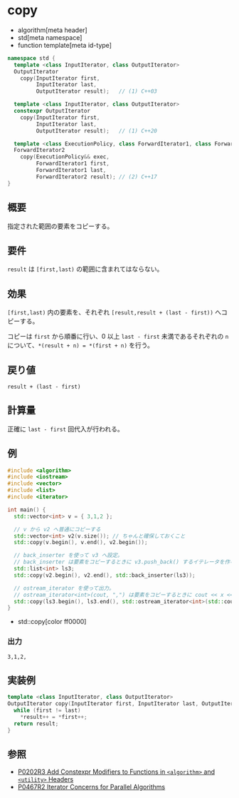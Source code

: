 # copy
* algorithm[meta header]
* std[meta namespace]
* function template[meta id-type]

```cpp
namespace std {
  template <class InputIterator, class OutputIterator>
  OutputIterator
    copy(InputIterator first,
         InputIterator last,
         OutputIterator result);   // (1) C++03

  template <class InputIterator, class OutputIterator>
  constexpr OutputIterator
    copy(InputIterator first,
         InputIterator last,
         OutputIterator result);   // (1) C++20

  template <class ExecutionPolicy, class ForwardIterator1, class ForwardIterator2>
  ForwardIterator2
    copy(ExecutionPolicy&& exec,
         ForwardIterator1 first,
         ForwardIterator1 last,
         ForwardIterator2 result); // (2) C++17
}
```

## 概要
指定された範囲の要素をコピーする。


## 要件
`result` は `[first,last)` の範囲に含まれてはならない。


## 効果
`[first,last)` 内の要素を、それぞれ `[result,result + (last - first))` へコピーする。

コピーは `first` から順番に行い、0 以上 `last - first` 未満であるそれぞれの `n` について、`*(result + n) = *(first + n)` を行う。


## 戻り値
`result + (last - first)`


## 計算量
正確に `last - first` 回代入が行われる。


## 例
```cpp example
#include <algorithm>
#include <iostream>
#include <vector>
#include <list>
#include <iterator>

int main() {
  std::vector<int> v = { 3,1,2 };

  // v から v2 へ普通にコピーする
  std::vector<int> v2(v.size()); // ちゃんと確保しておくこと
  std::copy(v.begin(), v.end(), v2.begin());

  // back_inserter を使って v3 へ設定。
  // back_inserter は要素をコピーするときに v3.push_back() するイテレータを作る関数。
  std::list<int> ls3;
  std::copy(v2.begin(), v2.end(), std::back_inserter(ls3));

  // ostream_iterator を使って出力。
  // ostream_iterator<int>(cout, ",") は要素をコピーするときに cout << x << "," としてくれるイテレータ。
  std::copy(ls3.begin(), ls3.end(), std::ostream_iterator<int>(std::cout, ","));
}
```
* std::copy[color ff0000]

### 出力
```
3,1,2,
```


## 実装例
```cpp
template <class InputIterator, class OutputIterator>
OutputIterator copy(InputIterator first, InputIterator last, OutputIterator result) {
  while (first != last)
    *result++ = *first++;
  return result;
}
```


## 参照
- [P0202R3 Add Constexpr Modifiers to Functions in `<algorithm>` and `<utility>` Headers](http://www.open-std.org/jtc1/sc22/wg21/docs/papers/2017/p0202r3.html)
- [P0467R2 Iterator Concerns for Parallel Algorithms](http://www.open-std.org/jtc1/sc22/wg21/docs/papers/2017/p0467r2.html)
